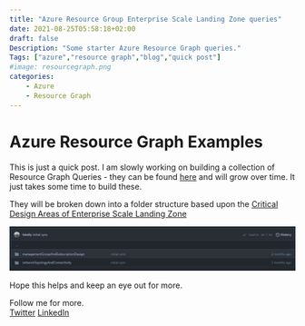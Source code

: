 ```yaml
---
title: "Azure Resource Group Enterprise Scale Landing Zone queries"
date: 2021-08-25T05:58:18+02:00
draft: false
Description: "Some starter Azure Resource Graph queries."
Tags: ["azure","resource graph","blog","quick post"]
#image: resourcegraph.png
categories: 
    - Azure
    - Resource Graph
---
```


# Azure Resource Graph Examples

<!-- ![Azure Resource Graph](resourcegraph-scaled.png) -->

<!-- {{< figure src="resourcegraph-scaled.png" title="Azure Resource Graph">}} -->

This is just a quick post. I am slowly working on building a collection of Resource Graph Queries - they can be found [here](https://github.com/fskelly/azure-resource-graph/tree/main/enterpriseScale) and will grow over time. It just takes some time to build these.

They will be broken down into a folder structure based upon the [Critical Design Areas of Enterprise Scale Landing Zone](https://docs.microsoft.com/en-us/azure/cloud-adoption-framework/ready/enterprise-scale/design-guidelines)

![folderStructure](https://github.com/fskelly/flkelly-cloudblog/blob/main/public/images/blogImages/2021/azureresourcegraph/folderStructure.png?raw=true)

Hope this helps and keep an eye out for more.

Follow me for more.  
[Twitter](https://twitter.com/fskelly)
[LinkedIn](https://www.linkedin.com/in/fletcherkelly/)
